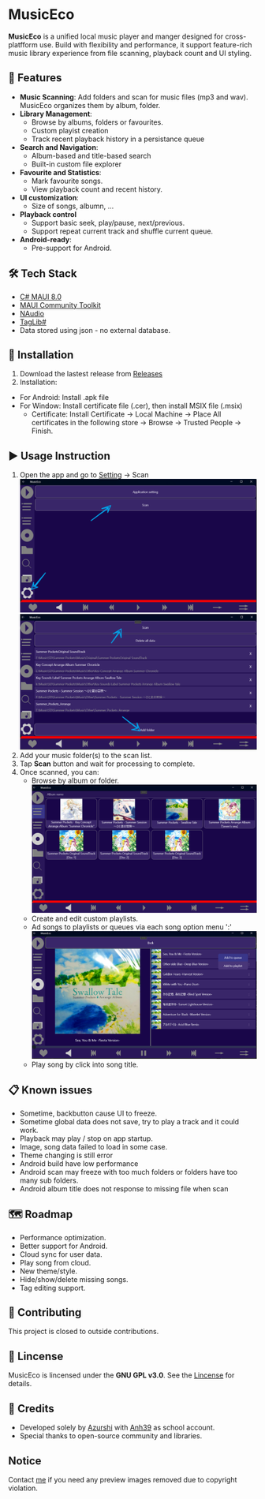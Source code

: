# MusicEco
**MusicEco** is a unified local music player and manger designed for cross-platfform use. Build with flexibility and performance, it support feature-rich music library experience from file scanning, playback count and UI styling.
## 🌟 Features
- **Music Scanning**: Add folders and scan for music files (mp3 and wav). MusicEco organizes them by album, folder.
- **Library Management**:
  - Browse by albums, folders or favourites.
  - Custom playist creation
  - Track recent playback history in a persistance queue
- **Search and Navigation**:
  - Album-based and title-based search
  - Built-in custom file explorer
- **Favourite and Statistics**:
  - Mark favourite songs.
  - View playback count and recent history.
- **UI customization**:
  - Size of songs, albumn, ...
- **Playback control**
  - Support basic seek, play/pause, next/previous.
  - Support repeat current track and shuffle current queue.
- **Android-ready**:
  - Pre-support for Android.

## 🛠️ Tech Stack
- [C# MAUI 8.0](https://learn.microsoft.com/en-us/dotnet/maui/)
- [MAUI Community Toolkit](https://learn.microsoft.com/en-us/dotnet/communitytoolkit/maui/)
- [NAudio](https://github.com/naudio/NAudio)
- [TagLib#](https://github.com/mono/taglib-sharp)
- Data stored using json - no external database.

## 🚀 Installation
1. Download the lastest release from [Releases](https://github.com/Azurshi/MusicEco/releases)
2. Installation:
  -  For Android: Install .apk file
  -  For Window: Install certificate file (.cer), then install MSIX file (.msix)
     - Certificate:  Install Certificate -> Local Machine -> Place All certificates in the following store -> Browse -> Trusted People -> Finish.

## ▶️ Usage Instruction
1. Open the app and go to [Setting](MusicEco/Resources/Images/setting.png) -> Scan
     ![Setting](Preview/Setting.png) ![Scan](Preview/Scan.png)
3. Add your music folder(s) to the scan list.
4. Tap **Scan** button and wait for processing to complete.
5. Once scanned, you can:
   - Browse by album or folder.
     ![Album](Preview/Preview1.png)
   - Create and edit custom playlists.
   - Ad songs to playlists or queues via each song option menu ':'
     ![Option](Preview/Preview2.png)
   - Play song by click into song title.
## 📋 Known issues
- Sometime, backbutton cause UI to freeze.
- Sometime global data does not save, try to play a track and it could work.
- Playback may play / stop on app startup.
- Image, song data failed to load in some case.
- Theme changing is still error
- Android build have low performance
- Android scan may freeze with too much folders or folders have too many sub folders.
- Android album title does not response to missing file when scan
## 🗺 Roadmap
- Performance optimization.
- Better support for Android.
- Cloud sync for user data.
- Play song from cloud.
- New theme/style.
- Hide/show/delete missing songs.
- Tag editing support.
## 🤝 Contributing
This project is closed to outside contributions.
## 📄 Lincense
MusicEco is lincensed under the **GNU GPL v3.0**. See the [Lincense](./LINCENSE) for details.
## 🙌 Credits
- Developed solely by [Azurshi](https://github.com/Azurshi) with [Anh39](https://github.com/Anh39) as school account.
- Special thanks to open-source community and libraries.
## Notice
Contact [me](vda3904@gmail.com) if you need any preview images removed due to copyright violation.
